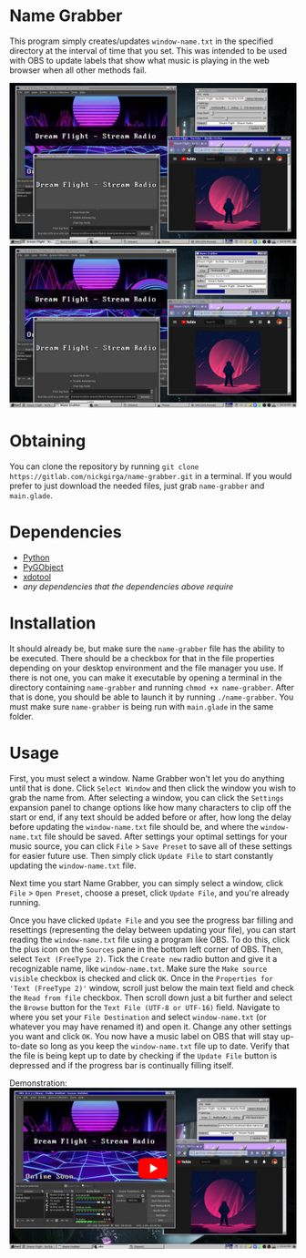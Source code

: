 # Name Grabber
This program simply creates/updates `window-name.txt` in the specified directory at the interval of time that you set. This was intended to be used with OBS to update labels that show what music is playing in the web browser when all other methods fail.

![screenshot_3.png](.screenshots/screenshot_3.png)
![screenshot_4.png](.screenshots/screenshot_4.png)

# Obtaining
You can clone the repository by running `git clone https://gitlab.com/nickgirga/name-grabber.git` in a terminal. If you would prefer to just download the needed files, just grab `name-grabber` and `main.glade`.

# Dependencies
 - [Python](https://www.python.org/)
 - [PyGObject](https://pypi.org/project/PyGObject/)
 - [xdotool](https://github.com/jordansissel/xdotool)
 - *any dependencies that the dependencies above require*

# Installation
It should already be, but make sure the `name-grabber` file has the ability to be executed. There should be a checkbox for that in the file properties depending on your desktop environment and the file manager you use. If there is not one, you can make it executable by opening a terminal in the directory containing `name-grabber` and running `chmod +x name-grabber`. After that is done, you should be able to launch it by running `./name-grabber`. You must make sure `name-grabber` is being run with `main.glade` in the same folder.

# Usage
First, you must select a window. Name Grabber won't let you do anything until that is done. Click `Select Window` and then click the window you wish to grab the name from. After selecting a window, you can click the `Settings` expansion panel to change options like how many characters to clip off the start or end, if any text should be added before or after, how long the delay before updating the `window-name.txt` file should be, and where the `window-name.txt` file should be saved. After settings your optimal settings for your music source, you can click `File` > `Save Preset` to save all of these settings for easier future use. Then simply click `Update File` to start constantly updating the `window-name.txt` file.

Next time you start Name Grabber, you can simply select a window, click `File` > `Open Preset`, choose a preset, click `Update File`, and you're already running.

Once you have clicked `Update File` and you see the progress bar filling and resettings (representing the delay between updating your file), you can start reading the `window-name.txt` file using a program like OBS. To do this, click the plus icon on the `Sources` pane in the bottom left corner of OBS. Then, select `Text (FreeType 2)`. Tick the `Create new` radio button and give it a recognizable name, like `window-name.txt`. Make sure the `Make source visible` checkbox is checked and click `OK`. Once in the `Properties for 'Text (FreeType 2)'` window, scroll just below the main text field and check the `Read from file` checkbox. Then scroll down just a bit further and select the `Browse` button for the `Text File (UTF-8 or UTF-16)` field. Navigate to where you set your `File Destination` and select `window-name.txt` (or whatever you may have renamed it) and open it. Change any other settings you want and click `OK`. You now have a music label on OBS that will stay up-to-date so long as you keep the `window-name.txt` file up to date. Verify that the file is being kept up to date by checking if the `Update File` button is depressed and if the progress bar is continually filling itself.

Demonstration:
[![youtube_thumbnail.png](.screenshots/youtube_thumbnail.png)](https://www.youtube.com/watch?v=Fh68vm42QcE "View on YouTube")
